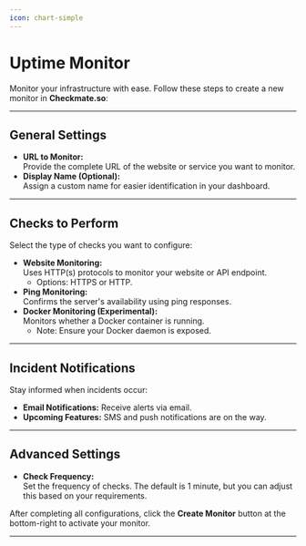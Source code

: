 ```yaml
---
icon: chart-simple
---
```


# Uptime Monitor

Monitor your infrastructure with ease. Follow these steps to create a new monitor in **Checkmate.so**:


---


## General Settings

- **URL to Monitor:**  
  Provide the complete URL of the website or service you want to monitor.  
- **Display Name (Optional):**  
  Assign a custom name for easier identification in your dashboard.

---

## Checks to Perform

Select the type of checks you want to configure:  
- **Website Monitoring:**  
  Uses HTTP(s) protocols to monitor your website or API endpoint.  
  - Options: HTTPS or HTTP.
- **Ping Monitoring:**  
  Confirms the server's availability using ping responses.  
- **Docker Monitoring (Experimental):**  
  Monitors whether a Docker container is running.  
  - Note: Ensure your Docker daemon is exposed.

---

## Incident Notifications

Stay informed when incidents occur:  
- **Email Notifications:** Receive alerts via email.  
- **Upcoming Features:** SMS and push notifications are on the way.  

---

## Advanced Settings

- **Check Frequency:**  
  Set the frequency of checks. The default is 1 minute, but you can adjust this based on your requirements.  

After completing all configurations, click the **Create Monitor** button at the bottom-right to activate your monitor.  

---